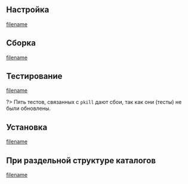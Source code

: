 <pkg :name="'procps-ng'" instsize showsbu2></pkg>

## Настройка

[filename](../packages/core/procps-ng/configure-systemd ':include')

## Сборка

[filename](../packages/core/procps-ng/build ':include')

## Тестирование

[filename](../packages/core/procps-ng/test ':include')

?> Пять тестов, связанных с `pkill` дают сбои, так как они (тесты) не были обновлены.

## Установка

[filename](../packages/core/procps-ng/install ':include')

## При раздельной структуре каталогов

[filename](../packages/core/procps-ng/cldirs ':include')

<script>
	new Vue({ el: '#main' })
</script>
